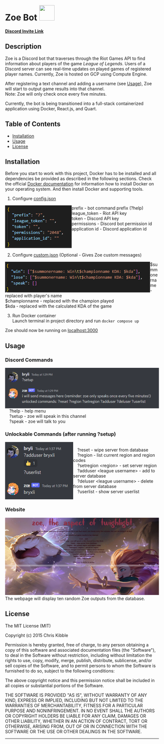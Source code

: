 # Zoe Bot <img src=public/favicon.ico width="50" height="50">
**[Discord Invite Link](https://discord.com/api/oauth2/authorize?client_id=1014214102459093105&permissions=2048&scope=bot)**  

## Description

Zoe is a Discord bot that traverses through the Riot Games API to find information about players of the game *League of Legends*. Users of a Discord server can see real-time updates on played games of registered player names. Currently, Zoe is hosted on GCP using Compute Engine.  

After registering a text channel and adding a username (see [Usage](#Usage)), Zoe will start to output game results into that channel.  
Note: Zoe will only check once every five minutes.

Currently, the bot is being transitioned into a full-stack containerized application using Docker, React.js, and Quart.

## Table of Contents

- [Installation](#installation)
- [Usage](#usage)
- [License](#license)

## Installation

Before you start to work with this project, Docker has to be installed and all dependencies be provided as described in the following sections.
Check the official [Docker documentation](https://docs.docker.com/engine/) for information how to install Docker on your operating system. And then install Docker and supporting tools.

1. Configure [config.json](backend/config%20-%20Copy.json)  
<img src=public/config.png align='left'>
prefix - bot command prefix (?help)<br>
league_token - Riot API key<br>
token - Discord API key<br>
permissions - Discord bot permission id<br>
application id - Discord application id

<br clear='left'/>

2. Configure [custom.json](backend/templates/custom%20-%20Copy.json) (Optional - Gives Zoe custom messages)  
<img src=public/custom.png align='left'>
&dollar;summonername - replaced with player's name<br>
&dollar;championname - replaced with the champion played<br> 
&dollar;kda - replaced with the calculated KDA of the game

<br clear='left'/>

3. Run Docker container  
Launch terminal in project directory and run ```docker compose up```  

Zoe should now be running on [localhost:3000](http://localhost:3000)

## Usage

### Discord Commands

<img src=public/setup.png align='left'>
<br><br>
&emsp;?help - help menu<br>
&emsp;?setup - zoe will speak in this channel<br>
&emsp;?speak - zoe will talk to you

<br clear='left'/>

### Unlockable Commands (after running ?setup)

<img src=public/adduser.png align='left'>
<br>
&emsp;?reset - wipe server from database<br>
&emsp;?region - list current region and region codes<br> 
&emsp;?setregion &lt;region&gt; - set server region<br>
&emsp;?adduser &lt;league username&gt; - add to server database<br>
&emsp;?deluser &lt;league username&gt; - delete from server database<br>
&emsp;?userlist - show server userlist<br>

<br clear='left'/>

### Website

<img src=public/webpage.png>
The webpage will display ten random Zoe outputs from the database.

## License

The MIT License (MIT)

Copyright (c) 2015 Chris Kibble

Permission is hereby granted, free of charge, to any person obtaining a copy of this software and associated documentation files (the "Software"), to deal in the Software without restriction, including without limitation the rights to use, copy, modify, merge, publish, distribute, sublicense, and/or sell copies of the Software, and to permit persons to whom the Software is furnished to do so, subject to the following conditions:

The above copyright notice and this permission notice shall be included in all copies or substantial portions of the Software.

THE SOFTWARE IS PROVIDED "AS IS", WITHOUT WARRANTY OF ANY KIND, EXPRESS OR IMPLIED, INCLUDING BUT NOT LIMITED TO THE WARRANTIES OF MERCHANTABILITY, FITNESS FOR A PARTICULAR PURPOSE AND NONINFRINGEMENT. IN NO EVENT SHALL THE AUTHORS OR COPYRIGHT HOLDERS BE LIABLE FOR ANY CLAIM, DAMAGES OR OTHER LIABILITY, WHETHER IN AN ACTION OF CONTRACT, TORT OR OTHERWISE, ARISING FROM, OUT OF OR IN CONNECTION WITH THE SOFTWARE OR THE USE OR OTHER DEALINGS IN THE SOFTWARE.

---
